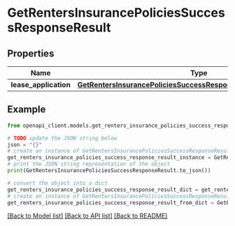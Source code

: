 # GetRentersInsurancePoliciesSuccessResponseResult


## Properties

Name | Type | Description | Notes
------------ | ------------- | ------------- | -------------
**lease_application** | [**GetRentersInsurancePoliciesSuccessResponseResultLeaseApplication**](GetRentersInsurancePoliciesSuccessResponseResultLeaseApplication.md) |  | 

## Example

```python
from openapi_client.models.get_renters_insurance_policies_success_response_result import GetRentersInsurancePoliciesSuccessResponseResult

# TODO update the JSON string below
json = "{}"
# create an instance of GetRentersInsurancePoliciesSuccessResponseResult from a JSON string
get_renters_insurance_policies_success_response_result_instance = GetRentersInsurancePoliciesSuccessResponseResult.from_json(json)
# print the JSON string representation of the object
print(GetRentersInsurancePoliciesSuccessResponseResult.to_json())

# convert the object into a dict
get_renters_insurance_policies_success_response_result_dict = get_renters_insurance_policies_success_response_result_instance.to_dict()
# create an instance of GetRentersInsurancePoliciesSuccessResponseResult from a dict
get_renters_insurance_policies_success_response_result_from_dict = GetRentersInsurancePoliciesSuccessResponseResult.from_dict(get_renters_insurance_policies_success_response_result_dict)
```
[[Back to Model list]](../README.md#documentation-for-models) [[Back to API list]](../README.md#documentation-for-api-endpoints) [[Back to README]](../README.md)


